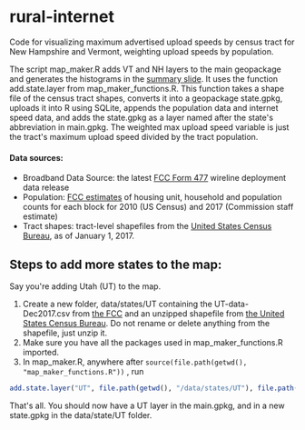 # rural-internet

Code for visualizing maximum advertised upload speeds by census tract for New Hampshire and Vermont, weighting upload speeds by population.

The script map_maker.R adds VT and NH layers to the main geopackage and generates the histograms in the [summary slide](https://github.com/ZoeKoch/rural-internet/blob/master/data/images/summary-slide.pdf). It uses the function add.state.layer from  map_maker_functions.R. This function takes a shape file of the census tract shapes, converts it into a geopackage state.gpkg, uploads it into R using SQLite, appends the population data and internet speed data, and adds the state.gpkg as a layer named after the state's abbreviation in main.gpkg. The weighted max upload speed variable is just the tract's maximum upload speed divided by the tract population. 

#### Data sources:
* Broadband Data Source: the latest [FCC Form 477](https://www.fcc.gov/general/broadband-deployment-data-fcc-form-477) wireline deployment data release
* Population: [FCC estimates](https://www.fcc.gov/reports-research/data/staff-block-estimates) of housing unit, household and population counts for each block for 2010 (US Census) and 2017 (Commission staff estimate)
* Tract shapes: tract-level shapefiles from the [United States Census Bureau](https://www.census.gov/geographies/mapping-files/time-series/geo/tiger-line-file.2017.html), as of January 1, 2017.

## Steps to add more states to the map:
Say you're adding Utah (UT) to the map.
1. Create a new folder, data/states/UT containing the UT-data-Dec2017.csv from [the FCC](https://www.fcc.gov/general/broadband-deployment-data-fcc-form-477) and an unzipped shapefile from [the United States Census Bureau](https://www.census.gov/geographies/mapping-files/time-series/geo/tiger-line-file.2017.html). Do not rename or delete anything from the shapefile, just unzip it.
2. Make sure you have all the packages used in map_maker_functions.R imported.
3. In map_maker.R, anywhere after `source(file.path(getwd(), "map_maker_functions.R"))`
, run 
```R
add.state.layer("UT", file.path(getwd(), "/data/states/UT"), file.path(getwd(), "/data/main.gpkg"))
```
That's all. You should now have a UT layer in the main.gpkg, and in a new state.gpkg in the data/state/UT folder.
